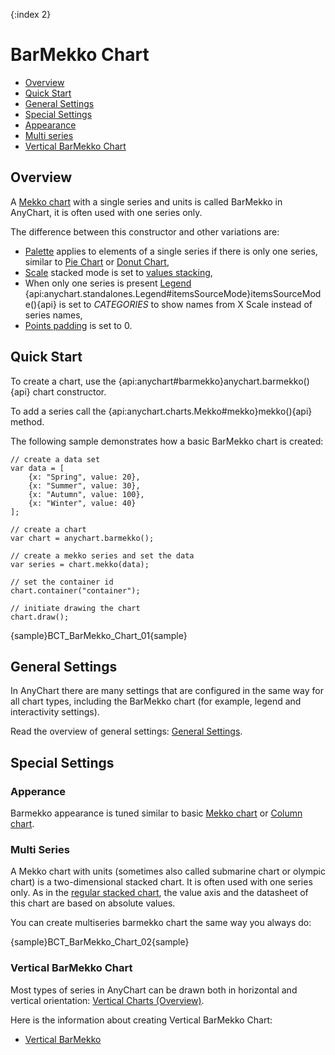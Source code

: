 {:index 2}
# BarMekko Chart

* [Overview](#overview)
* [Quick Start](#quick_start)
* [General Settings](#general_settings)
* [Special Settings](#special_settings)
 * [Appearance](#appearance)
 * [Multi series](#multi_series)
 * [Vertical BarMekko Chart](#vertical_barmekko_chart)

## Overview

A [Mekko chart](Overview) with a single series and units is called BarMekko in AnyChart, it is often used with one series only. 

The difference between this constructor and other variations are:
- [Palette](../../Appearance_Settings/Palettes) applies to elements of a single series if there is only one series, similar to [Pie Chart](../Pie_Chart) or [Donut Chart](../Doughnut_Chart),
- [Scale](../../Axes_and_Grids/Scales) stacked mode is set to [values stacking](../Stacked/Overview#value_stacking),
- When only one series is present [Legend](../../Common_Settings/Legend) {api:anychart.standalones.Legend#itemsSourceMode}itemsSourceMode(){api} is set to *CATEGORIES* to show names from X Scale instead of series names,
- [Points padding](Overview#points_padding) is set to 0.

## Quick Start

To create a chart, use the {api:anychart#barmekko}anychart.barmekko(){api} chart constructor. 

To add a series call the {api:anychart.charts.Mekko#mekko}mekko(){api} method.

The following sample demonstrates how a basic BarMekko  chart is created:

```
// create a data set
var data = [
	{x: "Spring", value: 20},
	{x: "Summer", value: 30},
	{x: "Autumn", value: 100},
	{x: "Winter", value: 40}
];

// create a chart
var chart = anychart.barmekko();

// create a mekko series and set the data
var series = chart.mekko(data);

// set the container id
chart.container("container");

// initiate drawing the chart
chart.draw();
```

{sample}BCT\_BarMekko\_Chart\_01{sample}

## General Settings

In AnyChart there are many settings that are configured in the same way for all chart types, including the BarMekko chart (for example, legend and interactivity settings).

Read the overview of general settings: [General Settings](../General_Settings).

## Special Settings

### Apperance

Barmekko appearance is tuned similar to basic [Mekko chart](Overview) or [Column chart](../Column_Chart).

### Multi Series

A Mekko chart with units (sometimes also called submarine chart or olympic chart) is a two-dimensional stacked chart. It is often used with one series only. As in the [regular stacked chart](../Stacked/Overview#value_stacking), the value axis and the datasheet of this chart are based on absolute values.

You can create multiseries barmekko chart the same way you always do:

{sample}BCT\_BarMekko\_Chart\_02{sample}

### Vertical BarMekko Chart

Most types of series in AnyChart can be drawn both in horizontal and vertical orientation: [Vertical Charts (Overview)](Vertical/Overview).

Here is the information about creating Vertical BarMekko Chart:

* [Vertical BarMekko](../Vertical/BarMekko_Chart)

